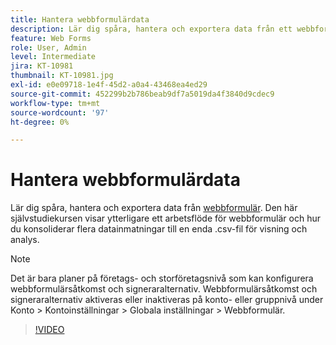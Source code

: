 ```yaml
---
title: Hantera webbformulärdata
description: Lär dig spåra, hantera och exportera data från ett webbformulär
feature: Web Forms
role: User, Admin
level: Intermediate
jira: KT-10981
thumbnail: KT-10981.jpg
exl-id: e0e09718-1e4f-45d2-a0a4-43468ea4ed29
source-git-commit: 452299b2b786beab9df7a5019da4f3840d9cdec9
workflow-type: tm+mt
source-wordcount: '97'
ht-degree: 0%

---
```


# Hantera webbformulärdata

Lär dig spåra, hantera och exportera data från [webbformulär](webform.md). Den här självstudiekursen visar ytterligare ett arbetsflöde för webbformulär och hur du konsoliderar flera datainmatningar till en enda .csv-fil för visning och analys.

>[!NOTE]
>
>Det är bara planer på företags- och storföretagsnivå som kan konfigurera webbformulärsåtkomst och signeraralternativ. Webbformulärsåtkomst och signeraralternativ aktiveras eller inaktiveras på konto- eller gruppnivå under Konto > Kontoinställningar > Globala inställningar > Webbformulär.

>[!VIDEO](https://video.tv.adobe.com/v/3409607?quality=12&learn=on&hidetitle=true)
